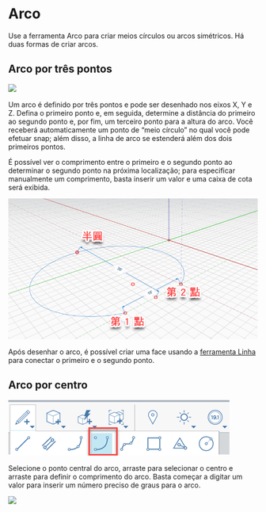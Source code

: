 # Arco

Use a ferramenta Arco para criar meios círculos ou arcos simétricos. Há duas formas de criar arcos.

## Arco por três pontos

![](../.gitbook/assets/arc\_three\_pts.png)

Um arco é definido por três pontos e pode ser desenhado nos eixos X, Y e Z. Defina o primeiro ponto e, em seguida, determine a distância do primeiro ao segundo ponto e, por fim, um terceiro ponto para a altura do arco. Você receberá automaticamente um ponto de “meio círculo” no qual você pode efetuar snap; além disso, a linha de arco se estenderá além dos dois primeiros pontos.

É possível ver o comprimento entre o primeiro e o segundo ponto ao determinar o segundo ponto na próxima localização; para especificar manualmente um comprimento, basta inserir um valor e uma caixa de cota será exibida.

![](../.gitbook/assets/arc-by-three-pts.png)

Após desenhar o arco, é possível criar uma face usando a [ferramenta Linha](line-tool.md) para conectar o primeiro e o segundo ponto.

## Arco por centro

![](<../.gitbook/assets/arc-by-center (1).png>)

Selecione o ponto central do arco, arraste para selecionar o centro e arraste para definir o comprimento do arco. Basta começar a digitar um valor para inserir um número preciso de graus para o arco.

![](../.gitbook/assets/arc\_circle\_demo.gif)
